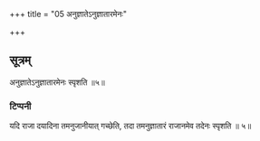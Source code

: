+++
title = "05 अनुज्ञातेऽनुज्ञातारमेनः"

+++
## सूत्रम्
अनुज्ञातेऽनुज्ञातारमेनः स्पृशति ॥५॥  
### टिप्पनी
यदि राजा दयादिना तमनुजानीयात् गच्छेति, तदा तमनुज्ञातारं राजानमेव तदेनः स्पृशति ॥ ५॥  
